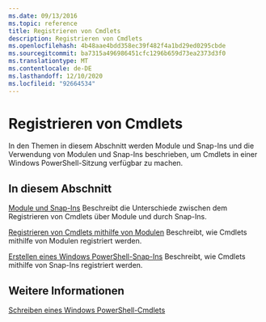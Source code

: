 ```yaml
---
ms.date: 09/13/2016
ms.topic: reference
title: Registrieren von Cmdlets
description: Registrieren von Cmdlets
ms.openlocfilehash: 4b48aae4bdd358ec39f482f4a1bd29ed0295cbde
ms.sourcegitcommit: ba7315a496986451cfc1296b659d73ea2373d3f0
ms.translationtype: MT
ms.contentlocale: de-DE
ms.lasthandoff: 12/10/2020
ms.locfileid: "92664534"
---
```

# <a name="registering-cmdlets"></a>Registrieren von Cmdlets

In den Themen in diesem Abschnitt werden Module und Snap-Ins und die Verwendung von Modulen und Snap-Ins beschrieben, um Cmdlets in einer Windows PowerShell-Sitzung verfügbar zu machen.

## <a name="in-this-section"></a>In diesem Abschnitt

[Module und Snap-Ins](./modules-and-snap-ins.md) Beschreibt die Unterschiede zwischen dem Registrieren von Cmdlets über Module und durch Snap-Ins.

[Registrieren von Cmdlets mithilfe von Modulen](./how-to-import-cmdlets-using-modules.md) Beschreibt, wie Cmdlets mithilfe von Modulen registriert werden.

[Erstellen eines Windows PowerShell-Snap-Ins](./how-to-create-a-windows-powershell-snap-in.md) Beschreibt, wie Cmdlets mithilfe von Snap-Ins registriert werden.

## <a name="see-also"></a>Weitere Informationen

[Schreiben eines Windows PowerShell-Cmdlets](../cmdlet/cmdlet-overview.md)
